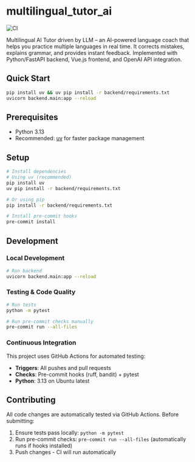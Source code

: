 # multilingual_tutor_ai

![CI](https://github.com/sanjok-bless/multilingual_tutor_ai/workflows/CI/badge.svg)

Multilingual AI Tutor driven by LLM – an AI-powered language coach that helps you practice multiple languages in real time. It corrects mistakes, explains grammar, and provides instant feedback. Implemented with Python/FastAPI backend, Vue.js frontend, and OpenAI API integration.

## Quick Start
```bash
pip install uv && uv pip install -r backend/requirements.txt
uvicorn backend.main:app --reload
```

## Prerequisites
- Python 3.13
- Recommended: [uv](https://docs.astral.sh/uv/getting-started/installation/) for faster package management

## Setup
```bash
# Install dependencies
# Using uv (recommended)
pip install uv
uv pip install -r backend/requirements.txt

# Or using pip
pip install -r backend/requirements.txt

# Install pre-commit hooks
pre-commit install
```

## Development

### Local Development
```bash
# Run backend
uvicorn backend.main:app --reload
```

### Testing & Code Quality
```bash
# Run tests
python -m pytest

# Run pre-commit checks manually
pre-commit run --all-files
```

### Continuous Integration
This project uses GitHub Actions for automated testing:
- **Triggers**: All pushes and pull requests
- **Checks**: Pre-commit hooks (ruff, bandit) + pytest
- **Python**: 3.13 on Ubuntu latest

## Contributing
All code changes are automatically tested via GitHub Actions. Before submitting:
1. Ensure tests pass locally: `python -m pytest`
2. Run pre-commit checks: `pre-commit run --all-files` (automatically runs if hooks installed)
3. Push changes - CI will run automatically
